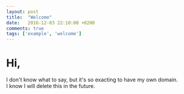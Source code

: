 ```yaml
---
layout: post
title:  "Welcome"
date:   2016-12-03 22:10:00 +0200
comments: true
tags: ['example', 'welcome']
---
```


# Hi,  
I don't know what to say, but it's so exacting to have my own domain.  
I know I will delete this in the future. 

